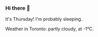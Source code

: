 ### Hi there :wave:

It's Thursday! I'm probably sleeping.

Weather in Toronto: partly cloudy, at -1°C.
